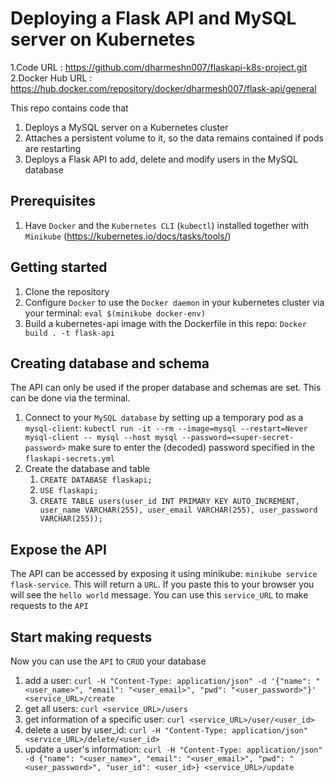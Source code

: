 # Deploying a Flask API and MySQL server on Kubernetes

1.Code URL : https://github.com/dharmeshn007/flaskapi-k8s-project.git
2.Docker Hub URL : https://hub.docker.com/repository/docker/dharmesh007/flask-api/general


This repo contains code that 
1) Deploys a MySQL server on a Kubernetes cluster
2) Attaches a persistent volume to it, so the data remains contained if pods are restarting
3) Deploys a Flask API to add, delete and modify users in the MySQL database

## Prerequisites
1. Have `Docker` and the `Kubernetes CLI` (`kubectl`) installed together with `Minikube` (https://kubernetes.io/docs/tasks/tools/)

## Getting started
1. Clone the repository
2. Configure `Docker` to use the `Docker daemon` in your kubernetes cluster via your terminal: `eval $(minikube docker-env)`
3. Build a kubernetes-api image with the Dockerfile in this repo: `Docker build . -t flask-api`

## Creating database and schema
The API can only be used if the proper database and schemas are set. This can be done via the terminal.
1. Connect to your `MySQL database` by setting up a temporary pod as a `mysql-client`: 
   `kubectl run -it --rm --image=mysql --restart=Never mysql-client -- mysql --host mysql --password=<super-secret-password>`
   make sure to enter the (decoded) password specified in the `flaskapi-secrets.yml`
2. Create the database and table
   1. `CREATE DATABASE flaskapi;`
    2. `USE flaskapi;`
    3. `CREATE TABLE users(user_id INT PRIMARY KEY AUTO_INCREMENT, user_name VARCHAR(255), user_email VARCHAR(255), user_password VARCHAR(255));`
    
## Expose the API
The API can be accessed by exposing it using minikube: `minikube service flask-service`. This will return a `URL`. If you paste this to your browser you will see the `hello world` message. You can use this `service_URL` to make requests to the `API`

## Start making requests
Now you can use the `API` to `CRUD` your database
1. add a user: `curl -H "Content-Type: application/json" -d '{"name": "<user_name>", "email": "<user_email>", "pwd": "<user_password>"}' <service_URL>/create`
2. get all users: `curl <service_URL>/users`
3. get information of a specific user: `curl <service_URL>/user/<user_id>`
4. delete a user by user_id: `curl -H "Content-Type: application/json" <service_URL>/delete/<user_id>`
5. update a user's information: `curl -H "Content-Type: application/json" -d {"name": "<user_name>", "email": "<user_email>", "pwd": "<user_password>", "user_id": <user_id>} <service_URL>/update`
